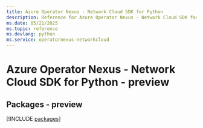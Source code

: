 ```yaml
---
title: Azure Operator Nexus - Network Cloud SDK for Python
description: Reference for Azure Operator Nexus - Network Cloud SDK for Python
ms.date: 05/21/2025
ms.topic: reference
ms.devlang: python
ms.service: operatornexus-networkcloud
---
```

# Azure Operator Nexus - Network Cloud SDK for Python - preview
## Packages - preview
[!INCLUDE [packages](operator-nexus---network-cloud-index.md)]